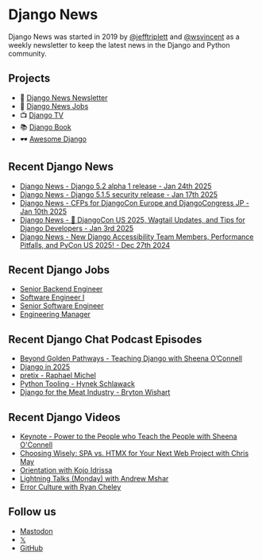 # Django News

Django News was started in 2019 by [@jefftriplett](https://github.com/jefftriplett) and [@wsvincent](https://github.com/wsvincent) as a weekly newsletter to keep the latest news in the Django and Python community.

## Projects

- :newspaper: [Django News Newsletter](https://django-news.com)
- :briefcase: [Django News Jobs](https://jobs.django-news.com)
- :tv: [Django TV](https://djangotv.com)
- :books: [Django Book](https://djangobook.com)
- :dark_sunglasses: [Awesome Django](https://awesomedjango.org)

## Recent Django News

<!--START_SECTION:news-->
- [Django News - Django 5.2 alpha 1 release - Jan 24th 2025](https://django-news.com/issues/269)
- [Django News - Django 5.1.5 security release - Jan 17th 2025](https://django-news.com/issues/268)
- [Django News - CFPs for DjangoCon Europe and DjangoCongress JP - Jan 10th 2025](https://django-news.com/issues/267)
- [Django News - 🎊 DjangoCon US 2025, Wagtail Updates, and Tips for Django Developers - Jan 3rd 2025](https://django-news.com/issues/266)
- [Django News - New Django Accessibility Team Members, Performance Pitfalls, and PyCon US 2025! - Dec 27th 2024](https://django-news.com/issues/265)
<!--END_SECTION:news-->

## Recent Django Jobs

<!--START_SECTION:jobs-->
- [Senior Backend Engineer](https://jobs.django-news.com/389/senior-backend-engineer-bactobio/)
- [Software Engineer I](https://jobs.django-news.com/377/job-application-for-software-engineer-i-at-spark-technology-roles/)
- [Senior Software Engineer](https://jobs.django-news.com/376/job-application-for-senior-software-engineer-at-spark-technology-roles/)
- [Engineering Manager](https://jobs.django-news.com/375/job-application-for-engineering-manager-at-spark-technology-roles/)
<!--END_SECTION:jobs-->

## Recent Django Chat Podcast Episodes

<!--START_SECTION:episodes-->
- [Beyond Golden Pathways - Teaching Django with Sheena O’Connell](https://djangochat.com)
- [Django in 2025](https://djangochat.com)
- [pretix - Raphael Michel](https://djangochat.com)
- [Python Tooling - Hynek Schlawack](https://djangochat.com)
- [Django for the Meat Industry - Bryton Wishart](https://djangochat.com)
<!--END_SECTION:episodes-->

## Recent Django Videos

<!--START_SECTION:videos-->
- [Keynote - Power to the People who Teach the People with Sheena O'Connell](http://djangotv.com/videos/djangocon-us/2024/keynote-power-to-the-people-who-teach-the-people-with-sheena-oconnell/)
- [Choosing Wisely: SPA vs. HTMX for Your Next Web Project with Chris May](http://djangotv.com/videos/djangocon-us/2024/choosing-wisely-spa-vs-htmx-for-your-next-web-project-with-chris-may/)
- [Orientation with Kojo Idrissa](http://djangotv.com/videos/djangocon-us/2024/orientation-with-kojo-idrissa/)
- [Lightning Talks (Monday) with Andrew Mshar](http://djangotv.com/videos/djangocon-us/2024/lightning-talks-monday-with-andrew-mshar/)
- [Error Culture with Ryan Cheley](http://djangotv.com/videos/djangocon-us/2024/error-culture-with-ryan-cheley/)
<!--END_SECTION:videos-->

## Follow us

- [Mastodon](https://mastodon.social/@djangonews)
- [𝕏](https://x.com/djangonewsbot)
- [GitHub](https://github.com/django-news)
